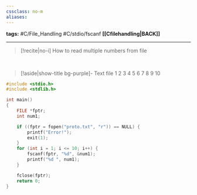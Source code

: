 ```yaml
---
cssclass: no-m
aliases:
---
```

**tags:** #C/File_Handling #C/stdio/fscanf 
**[[Cfilehandling|BACK]]**

---
>[!recite|no-i] How to read multiple numbers from file

<br>

>[!aside|show-title bg-purple]- Text file
> 1
> 2
> 3
> 4
> 5
> 6
> 7
> 8
> 9
> 10
```C
#include <stdio.h>
#include <stdlib.h>

int main()
{
    FILE *fptr;
    int num1;

    if ((fptr = fopen("proto.txt", "r")) == NULL) {
        printf("Error!");
        exit(1);
    }
    for (int i = 1; i <= 10; i++) {
        fscanf(fptr, "%d", &num1);
        printf("%d ", num1);
    }

    fclose(fptr);
    return 0;
}
```
